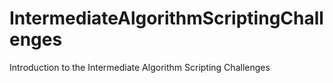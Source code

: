 # IntermediateAlgorithmScriptingChallenges
Introduction to the Intermediate Algorithm Scripting Challenges
